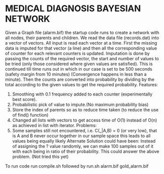 # MEDICAL DIAGNOSIS BAYESIAN NETWORK

Given a Graph file (alarm.bif) the startup code runs to create a network with all nodes, their parents and children.  We read the data file (records.dat) into a vector of vectors. All input is read each vector at a time. First the missing data is imputed for that vector (a line) and then all the corresponding value of counter for each relevant counters is updated. Imputation is done by passing the counts of the required vector, the start and number of values to be tried (only those considered where given values are satisfied). This is continued till time runs out in which in our case is set to be 500 seconds (safety margin from 10 minutes) (Convergence happens in less than a minute). Then the counts are converted into probability by dividing by the total according to the given values to get the required probability.
Features:
1.	Smoothing with 0.1 frequency added to each counter (experimentally best score).
2.	Probabilistic pick of value to impute.(No maximum probability bias)
3.	Store the index of parents so as to reduce time taken (to reduce the use of find() function)
4.	Changed all lists with vectors to get access time of O(1) instead of O(n) as achieved in list with iterator.
Problems:
1.	Some samples still not encountered, i.e. C(_|A,B) = 0 (or very low), that is A and B never occur together in our sample space this leads to all values being equally likely 
Alternate Solution could have been:
Instead of assigning the ? value randomly, we can make 100 samples out of it with each being in ratio of their probability. This could answer the above problem. (Not tried this yet)

To run code run compile.sh followed by run.sh alarm.bif gold_alarm.bif
